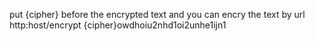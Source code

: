 put {cipher} before the encrypted text and you can encry the text by url  http:host/encrypt
{cipher}owdhoiu2nhd1oi2unhe1ijn1 
